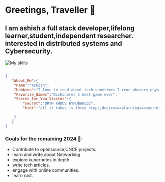 
# Greetings, Traveller :wave:

## I am ashish a full stack developer,lifelong learner,student,independent researcher. interested in distributed systems and Cybersecurity.


![My skills](https://skillicons.dev/icons?i=js,python,c,cpp,go,kubernetes,docker,aws,bash,linux,mongodb,postgres)


```json

{
   "About_Me":{
    "name":"ashish",
    "hobbies":"I love to read about tech,sometimes I read obscure physics books with wild theories.",
    "Favorite_Games":"Dishonored 1 best game ever",
    "Secret_for_You_Visitor":{
        "secret":"ORYH KHDOV HYHUBWKLQJ",
        "hint":"all it takes is three steps,desire==>planning==>execution"

    }
   }
}
```

### Goals for the remaining 2024 :crystal_ball:- 
- Contribute to opensource,CNCF projects.
- learn and write about Networking.
- explore kubernetes in depth.
- write tech articles.
- engage with online communities.
- learn rust.